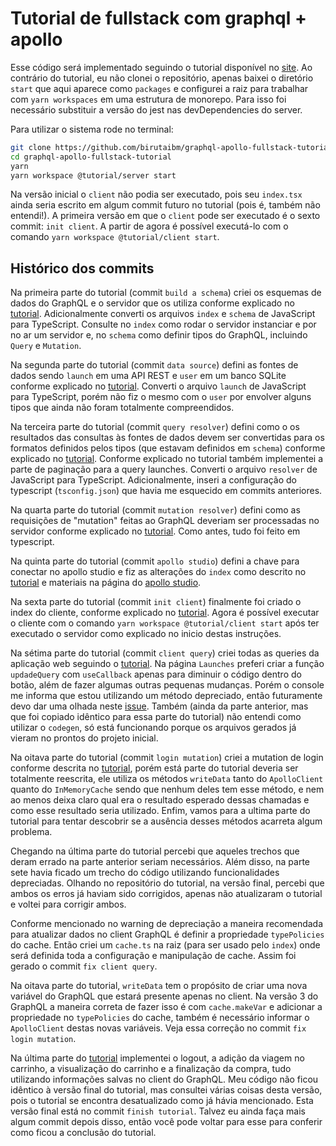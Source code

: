 # Tutorial de fullstack com graphql + apollo

Esse código será implementado seguindo o tutorial disponível no [site](https://www.apollographql.com/docs/tutorial/introduction/). Ao contrário do tutorial, eu não clonei o repositório, apenas baixei o diretório `start` que aqui aparece como `packages` e configurei a raiz para trabalhar com `yarn workspaces` em uma estrutura de monorepo. Para isso foi necessário substituir a versão do jest nas devDependencies do server.

Para utilizar o sistema rode no terminal:
```sh
git clone https://github.com/birutaibm/graphql-apollo-fullstack-tutorial.git
cd graphql-apollo-fullstack-tutorial
yarn
yarn workspace @tutorial/server start
```

Na versão inicial o `client` não podia ser executado, pois seu `index.tsx` ainda seria escrito em algum commit futuro no tutorial (pois é, também não entendi!). A primeira versão em que o `client` pode ser executado é o sexto commit: `init client`.
A partir de agora é possível executá-lo com o comando `yarn workspace @tutorial/client start`.

## Histórico dos commits

Na primeira parte do tutorial (commit `build a schema`) criei os esquemas de dados do GraphQL e o servidor que os utiliza conforme explicado no [tutorial](https://www.apollographql.com/docs/tutorial/schema/). Adicionalmente converti os arquivos `index` e `schema` de JavaScript para TypeScript. Consulte no `index` como rodar o servidor instanciar e por no ar um servidor e, no `schema` como definir tipos do GraphQL, incluindo `Query` e `Mutation`.

Na segunda parte do tutorial (commit `data source`) defini as fontes de dados sendo `launch` em uma API REST e `user` em um banco SQLite conforme explicado no [tutorial](https://www.apollographql.com/docs/tutorial/data-source/). Converti o arquivo `launch` de JavaScript para TypeScript, porém não fiz o mesmo com o `user` por envolver alguns tipos que ainda não foram totalmente compreendidos.

Na terceira parte do tutorial (commit `query resolver`) defini como o os resultados das consultas às fontes de dados devem ser convertidas para os formatos definidos pelos tipos (que estavam definidos em `schema`) conforme explicado no [tutorial](https://www.apollographql.com/docs/tutorial/resolvers/). Conforme explicado no tutorial também implementei a parte de paginação para a query launches. Converti o arquivo `resolver` de JavaScript para TypeScript. Adicionalmente, inseri a configuração do typescript (`tsconfig.json`) que havia me esquecido em commits anteriores.

Na quarta parte do tutorial (commit `mutation resolver`) defini como as requisições de "mutation" feitas ao GraphQL deveriam ser processadas no servidor conforme explicado no [tutorial](https://www.apollographql.com/docs/tutorial/mutation-resolvers/). Como antes, tudo foi feito em typescript.

Na quinta parte do tutorial (commit `apollo studio`) defini a chave para conectar no apollo studio e fiz as alterações do `index` como descrito no [tutorial](https://www.apollographql.com/docs/tutorial/production/) e materiais na página do [apollo studio](https://studio.apollographql.com).

Na sexta parte do tutorial (commit `init client`) finalmente foi criado o index do cliente, conforme explicado no [tutorial](https://www.apollographql.com/docs/tutorial/client/). Agora é possível executar o cliente com o comando `yarn workspace @tutorial/client start` após ter executado o servidor como explicado no inicio destas instruções.

Na sétima parte do tutorial (commit `client query`) criei todas as queries da aplicação web seguindo o [tutorial](https://www.apollographql.com/docs/tutorial/queries/). Na página `Launches` preferi criar a função `updadeQuery` com `useCallback` apenas para diminuir o código dentro do botão, além de fazer algumas outras pequenas mudanças. Porém o console me informa que estou utilizando um método depreciado, então futuramente devo dar uma olhada neste [issue](https://github.com/apollographql/apollo-client/issues/6502). Também (ainda da parte anterior, mas que foi copiado idêntico para essa parte do tutorial) não entendi como utilizar o `codegen`, só está funcionando porque os arquivos gerados já vieram no prontos do projeto inicial.

Na oitava parte do tutorial (commit `login mutation`) criei a mutation de login conforme descrita no [tutorial](https://www.apollographql.com/docs/tutorial/mutations/), porém está parte do tutorial deveria ser totalmente reescrita, ele utiliza os métodos `writeData` tanto do `ApolloClient` quanto do `InMemoryCache` sendo que nenhum deles tem esse método, e nem ao menos deixa claro qual era o resultado esperado dessas chamadas e como esse resultado seria utilizado. Enfim, vamos para a ultima parte do tutorial para tentar descobrir se a ausência desses métodos acarreta algum problema.

Chegando na última parte do tutorial percebi que aqueles trechos que deram errado na parte anterior seriam necessários. Além disso, na parte sete havia ficado um trecho do código utilizando funcionalidades depreciadas. Olhando no repositório do tutorial, na versão final, percebi que ambos os erros já haviam sido corrigidos, apenas não atualizaram o tutorial e voltei para corrigir ambos.

Conforme mencionado no warning de depreciação a maneira recomendada para atualizar dados no client GraphQL é definir a propriedade `typePolicies` do cache. Então criei um `cache.ts` na raiz (para ser usado pelo `index`) onde será definida toda a configuração e manipulação de cache. Assim foi gerado o commit `fix client query`.

Na oitava parte do tutorial, `writeData` tem o propósito de criar uma nova variável do GraphQL que estará presente apenas no client. Na versão 3 do GraphQL a maneira correta de fazer isso é com `cache.makeVar` e adicionar a propriedade no `typePolicies` do cache, também é necessário informar o `ApolloClient` destas novas variáveis. Veja essa correção no commit `fix login mutation`.

Na última parte do [tutorial](https://www.apollographql.com/docs/tutorial/local-state/) implementei o logout, a adição da viagem no carrinho, a visualização do carrinho e a finalização da compra, tudo utilizando informações salvas no client do GraphQL. Meu código não ficou idêntico à versão final do tutorial, mas consultei várias coisas desta versão, pois o tutorial se encontra desatualizado como já hávia mencionado. Esta versão final está no commit `finish tutorial`. Talvez eu ainda faça mais algum commit depois disso, então você pode voltar para esse para conferir como ficou a conclusão do tutorial.
